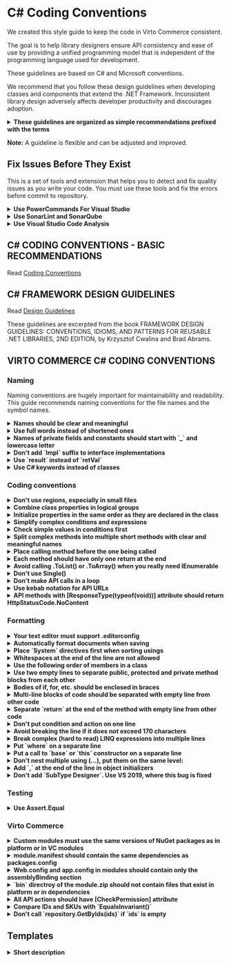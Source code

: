 # C# Coding Conventions
We created this style guide to keep the code in Virto Commerce consistent.

The goal is to help library designers ensure API consistency and ease of use by providing a unified programming model that is independent of the programming language used for development.

These guidelines are based on C# and Microsoft conventions.

We recommend that you follow these design guidelines when developing classes and components that extend the .NET Framework. Inconsistent library design adversely affects developer productivity and discourages adoption.

<details>
    <summary><b>These guidelines are organized as simple recommendations prefixed with the terms</b></summary>

**Do** is one that should always be followed. Always might be a bit too strong of a word. Guidelines that literally should always be followed are extremely rare. On the other hand, you need a really unusual case for breaking a Do guideline.

**Consider** guidelines should generally be followed. If you fully understand the meaning behind the guideline and have a good reason to deviate, then do so. Please strive to be consistent.

**Avoid** indicates something you should almost never do. Code examples to avoid have an unmistakable red header.

**Do not** Just don't do it.

**Why?** gives reasons for following the previous recommendations.
</details>

**Note:** A guideline is flexible and can be adjusted and improved.

## Fix Issues Before They Exist
This is a set of tools and extension that helps you to detect and fix quality issues as you write your code.
You must use these tools and fix the errors before commit to repository.

<details>
    <summary><b>Use PowerCommands For Visual Studio</b></summary>

[Install Productivity Power Tools](https://marketplace.visualstudio.com/items?itemName=VisualStudioPlatformTeam.PowerCommandsforVisualStudio)

Go to “Tools > Options > Productivity Power Tools > PowerCommands” and Enable “Format documents on save” and “Remove and Sort Usings on save”.
</details>

<details>
    <summary><b>Use SonarLint and SonarQube</b></summary>

[SonarLint](https://www.sonarlint.org/) is an IDE extension that helps you detect and fix quality issues as you write code.
Like a spell checker, SonarLint squiggles flaws so that they can be fixed before committing code.

[Install SonarLint in Visual Studio](https://marketplace.visualstudio.com/items?itemName=SonarSource.SonarLintforVisualStudio2017)

[List of C# rules](https://rules.sonarsource.com/csharp)
</details>

<details>
    <summary><b>Use Visual Studio Code Analysis</b></summary>

We recommend to use the Microsoft Rules rule set to focus on the most critical problems in your code, including potential security holes, application crashes, and other important logic and design errors.

Go to "Visual Studio > Analyze > Run Code Analysis > On Solution".

[List of rules](https://docs.microsoft.com/en-us/visualstudio/code-quality/all-rules-rule-set?view=vs-2017)
</details>

## C# CODING CONVENTIONS - BASIC RECOMMENDATIONS
Read [Coding Conventions](https://docs.microsoft.com/en-us/dotnet/csharp/programming-guide/inside-a-program/coding-conventions)

## C# FRAMEWORK DESIGN GUIDELINES
Read [Design Guidelines](https://docs.microsoft.com/en-us/dotnet/standard/design-guidelines/)

These guidelines are excerpted from the book FRAMEWORK DESIGN GUIDELINES: CONVENTIONS, IDIOMS, AND PATTERNS FOR REUSABLE .NET LIBRARIES, 2ND EDITION, by Krzysztof Cwalina and Brad Abrams.

## VIRTO COMMERCE C# CODING CONVENTIONS

### Naming
Naming conventions are hugely important for maintainability and readability. This guide recommends naming conventions for the file names and the symbol names.

<details>
    <summary><b>Names should be clear and meaningful</b></summary>

1. Names should be clear and meaningful.
1. Good names replace comments in most cases.
1. Good names allow to read the code like a book.

**Bad**

```csharp
var dataFromDb = db.GetData();
```

**Good**

```csharp
var employees = employeeService.GetEmployees();
```
</details>

<details>
    <summary><b>Use full words instead of shortened ones</b></summary>

**Do** Use full words instead of shortened one.

**Bad**

```csharp
var empl = ...
var val = ...
var resp = ...
```

**Good**

```csharp
var employees = ...
var value = ...
var response = ...
```
</details>

<details>
    <summary><b>Names of private fields and constants should start with `_` and lowercase letter</b></summary>

**Do** Names of private fields and constants should start with `_` and lowercase letter.
This is the only case when `_` should be used in names.

**Bad**

```csharp
private const int Batch_Size;
private char[] delimiters = { ',', ';' };
```

**Good**

```csharp
private const int _batchSize;
private char[] _delimiters = { ',', ';' };
```
</details>

<details>
    <summary><b>Don't add `Impl` suffix to interface implementations</b></summary>

**Don't** add `Impl` suffix to interface implementations.

**Bad**

```csharp
public class CatalogServiceImpl: ICatalogService
```

**Good**

```csharp
public class CatalogService: ICatalogService
```
</details>

<details>
    <summary><b>Use `result` instead of `retVal`</b></summary>

**Do** Use `result` instead of `retVal`.

**Bad**

```csharp
var retVal = ...;
```

**Good**

```csharp
var result = ...;
```
</details>

<details>
    <summary><b>Use C# keywords instead of classes</b></summary>

**Do** Use C# keywords instead of classes:

**Bad**

```csharp
String fullName = ...;
Int32 counter = ...;
```

**Good**

```csharp
string fullName = ...;
int counter = ...;
```
</details>

### Coding conventions

<details>
    <summary><b>Don't use regions, especially in small files</b></summary>

**Don't** use regions (#region), especially in small files.

**Why?** You have to expand each region before reading the code.
</details>

<details>
    <summary><b>Combine class properties in logical groups</b></summary>

**Consider** Combine class properties in logical groups.
</details>

<details>
    <summary><b>Initialize properties in the same order as they are declared in the class</b></summary>

**Do** Initialize properties in the same order as they are declared in the class.
</details>

<details>
    <summary><b>Simplify complex conditions and expressions</b></summary>

**Do** Simplify complex conditions and expressions by creating intermediate variables with clear and meaningful names.
</details>

<details>
    <summary><b>Check simple values in conditions first</b></summary>

**Consider** Check simple values in conditions first.

**Bad**

```csharp
if (GetSomeValue() > 0 && isActive)
```

**Good**

```csharp
if (isActive && GetSomeValue() > 0)
```
</details>

<details>
    <summary><b>Split complex methods into multiple short methods with clear and meaningful names</b></summary>

**Do** Split complex methods into multiple short methods with clear and meaningful names.
</details>

<details>
    <summary><b>Place calling method before the one being called</b></summary>

**Do** If one method calls another, place calling method before the one being called.
</details>

<details>
<summary><b>Each method should have only one return at the end</b></summary>

**Do** Each method should have only one return at the end.

**Bad**

```csharp
if(!isActive)
    return null;
...
return ...;
```

**Good**

```csharp
var result = null;
if(isActive)
{
    ...
    result = ...;
}
return result;
```
</details>

<details>
    <summary><b>Avoid calling .ToList() or .ToArray() when you really need IEnumerable</b></summary>

**Don't** Call `.ToList()` or `.ToArray()` when you really need IEnumerable.
</details>

<details>
    <summary><b>Don't use Single()</b></summary>

**Don't** use `Single()`. Or if you do, handle exceptions

**Bad**

```csharp
var employee = _employeeService.GetEmployees().Single();
```

**Good**

```csharp
var employee = _employeeService.GetEmployees().FirstOrDefault();
```
</details>

<details>
    <summary><b>Don't make API calls in a loop</b></summary>

**Don't** make API calls in a loop.
</details>

<details>
    <summary><b>Use kebab notation for API URLs</b></summary>

**Do** Use kebab notation for API URLs.

**Bad**

```
fulfillmentCenters
```

**Good**

```
fulfillment-centers
```
</details>

<details>
    <summary><b>API methods with [ResponseType(typeof(void))] attribute should return HttpStatusCode.NoContent</b></summary>

**Do** Return StatusCode(HttpStatusCode.NoContent), not Ok()
</details>

### Formatting
<details>
    <summary><b>Your text editor must support .editorconfig</b></summary>

**Do** Your text editor must support .editorconfig.
</details>

<details>
    <summary><b>Automatically format documents when saving</b></summary>

**Do** Automatically format documents when saving:

1. Install PowerCommandsforVisualStudio
1. Go to Tools > Options > Productivity Power Tools > PowerCommands
1. Enable Format documents on save and Remove and Sort Usings on save
</details>

<details>
    <summary><b>Place `System` directives first when sorting usings</b></summary>

**Do** Place `System` directives first when sorting usings

**Bad**

```csharp
using Nest;
using VirtoCommerce.Domain.Search
using System.Globalization;
```

**Good**

```csharp
using System.Globalization;
using Nest;
using VirtoCommerce.Domain.Search
```
</details>

<details>
    <summary><b>Whitespaces at the end of the line are not allowed</b></summary>

**Don't** Whitespaces at the end of the line are not allowed.
</details>

<details>
    <summary><b>Use the following order of members in a class</b></summary>

**Consider** Use the following order of members in a class:

1. constants
1. private fields
1. constructors
1. public properties
1. protected properties
1. public methods
1. protected methods
1. private methods
</details>

<details>
    <summary><b>Use two empty lines to separate public, protected and private method blocks from each other</b></summary>

**Do** Use two empty lines to separate public, protected and private method blocks from each other.
</details>

<details>
    <summary><b>Bodies of if, for, etc. should be enclosed in braces</b></summary>

**Do** Bodies of `if`, `for`, etc. should be enclosed in braces.
</details>

<details>
	<summary><b>Multi-line blocks of code should be separated with empty line from other code</b></summary>

**Do** Multi-line blocks of code should be separated with empty line from other code.
</details>

<details>
    <summary><b>Separate `return` at the end of the method with empty line from other code</b></summary>

**Do** Separate return at the end of the method with empty line from other code.
</details>

<details>
    <summary><b>Don't put condition and action on one line</b></summary>

**Don't** put condition and action on one line.
</details>

<details>
    <summary><b>Avoid breaking the line if it does not exceed 170 characters</b></summary>

**Avoid** breaking the line if it does not exceed 170 characters.
</details>

<details>
    <summary><b>Break complex (hard to read) LINQ expressions into multiple lines</b></summary>

**Do** Break complex (hard to read) LINQ expressions into multiple lines

**Good**

```csharp
var names = repository.Items
    .Where(x => x.IsActive && ids.Contains(x.Id)
    .Select(x => x.Name)
    .ToArray();
```
</details>

<details>
    <summary><b>Put `where` on a separate line</b></summary>

**Do** Put `where` on a separate line

**Good**
```csharp
public void Parse<T>(string input)
    where T: new()
```
</details>

<details>
    <summary><b>Put a call to `base` or `this` constructor on a separate line</b></summary>

**Do** Put a call to `base` or `this` constructor on a separate line

**Good**

```csharp
public MyClass(string argument)
    : base(argument)
{
...
}
```
</details>

<details>
    <summary><b>Don't nest multiple using (...), put them on the same level:</b></summary>

**Don't** nest multiple using (...), put them on the same level:

**Good**

```csharp
using(var disposable1 = ...)
using(var disposable2 = ...)
{
    ...
}
```
</details>

<details>
    <summary><b>Add `,` at the end of the line in object initializers</b></summary>

**Do** Add `,` at the end of the line in object initializers.

**Why?** This will reduce the number of modified lines in the next pull request.

**Good**

```csharp
var criteria = new SearchCriteria
{
    Skip = 0,
    Take = 10,
};
```
</details>

<details>
    <summary><b>Don't add `SubType Designer`. Use VS 2019, where this bug is fixed</b></summary>

**Don't** add `<SubType>Designer</SubType>`. Use VS 2019, where this bug is fixed.
</details>

### Testing

<details>
    <summary><b>Use Assert.Equal</b></summary>

**Do** Use `Assert.Equal(expected, actual)` instead of `Assert.True(actual == expected)`.
</details>

### Virto Commerce
<details>
    <summary><b>Custom modules must use the same versions of NuGet packages as in platform or in VC modules</b></summary>

**Do** Custom modules must use the same versions of NuGet packages as in platform or in VC modules.
</details>

<details>
    <summary><b>module.manifest should contain the same dependencies as packages.config</b></summary>

**Do** module.manifest should contain the same dependencies as packages.config.
</details>

<details>
    <summary><b>Web.config and app.config in modules should contain only the assemblyBinding section</b></summary>

**Do** Web.config and app.config in modules should contain only the assemblyBinding section
</details>

<details>
    <summary><b>`bin` directroy of the module.zip should not contain files that exist in platform or in dependencies</b></summary>

**Do** `bin` directroy of the module.zip should not contain files that exist in platform or in dependencies. Use `module.ignore` to exclude them from the ZIP.
</details>

<details>
    <summary><b>All API actions should have [CheckPermission] attribute</b></summary>

**Do** All API actions should have `[CheckPermission]` attribute.

**Good**

```csharp
[CheckPermission(Permission = ThumbnailPredefinedPermissions.Create)]
public IHttpActionResult Create(ThumbnailOption option)
{
    _thumbnailOptionService.SaveOrUpdate(new[] { option });
    return Ok(option);
}
```
</details>

<details>
    <summary><b>Compare IDs and SKUs with `EqualsInvariant()`</b></summary>

**Do** Compare IDs and SKUs with `EqualsInvariant()`.

</details>

<details>
    <summary><b>Don't call `repository.GetByIds(ids)` if `ids` is empty</b></summary>

**Don't** call `repository.GetByIds(ids)` if `ids` is empty.
</details>

## Templates
<details>
    <summary><b>Short description</b></summary>

**Do** Long description

**Bad**

```csharp
// Bad code example
```

**Good**

```csharp
// Good code example
```
</details>
